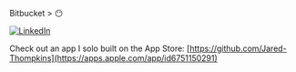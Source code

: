 Bitbucket > 😶
<br>

[![LinkedIn](https://img.shields.io/badge/LinkedIn-0077B5?style=for-the-badge&logo=linkedin&logoColor=white)](https://www.linkedin.com/in/jaredthompkins/)

Check out an app I solo built on the App Store: [https://github.com/Jared-Thompkins](https://apps.apple.com/app/id6751150291)
